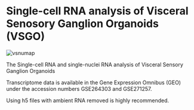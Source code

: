# Single-cell RNA analysis of Visceral Senosory Ganglion Organoids (VSGO)

![vsnumap](https://github.com/user-attachments/assets/54ed99b8-e286-48ac-b6a0-3e60d722aa8c)

The Single-cell RNA and single-nuclei RNA analysis of Visceral Sensory Ganglion Organoids

Transcriptome data is available in the Gene Expression Omnibus (GEO) 
under the accession numbers GSE264303 and GSE271257.

Using h5 files with ambient RNA removed is highly recommended.
